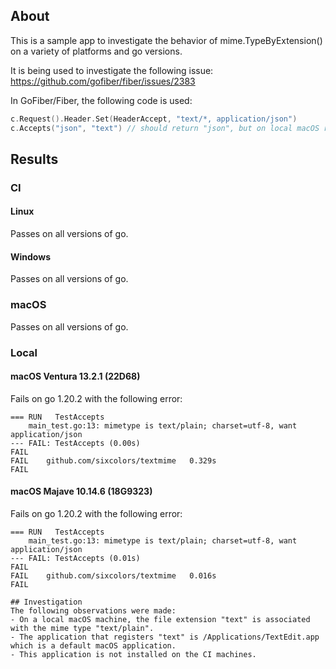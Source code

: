## About
This is a sample app to investigate the behavior of mime.TypeByExtension() on a variety of platforms and go versions.

It is being used to investigate the following issue:
https://github.com/gofiber/fiber/issues/2383

In GoFiber/Fiber, the following code is used:
```go
c.Request().Header.Set(HeaderAccept, "text/*, application/json")
c.Accepts("json", "text") // should return "json", but on local macOS returns "text"
```

## Results

### CI
#### Linux
Passes on all versions of go.

#### Windows
Passes on all versions of go.

### macOS
Passes on all versions of go.

### Local

#### macOS Ventura 13.2.1 (22D68)
Fails on go 1.20.2 with the following error:
```
=== RUN   TestAccepts
    main_test.go:13: mimetype is text/plain; charset=utf-8, want application/json
--- FAIL: TestAccepts (0.00s)
FAIL
FAIL    github.com/sixcolors/textmime   0.329s
FAIL
```
#### macOS Majave 10.14.6 (18G9323)
Fails on go 1.20.2 with the following error:
```
=== RUN   TestAccepts
    main_test.go:13: mimetype is text/plain; charset=utf-8, want application/json
--- FAIL: TestAccepts (0.01s)
FAIL
FAIL    github.com/sixcolors/textmime   0.016s
FAIL

## Investigation
The following observations were made:
- On a local macOS machine, the file extension "text" is associated with the mime type "text/plain".
- The application that registers "text" is /Applications/TextEdit.app which is a default macOS application.
- This application is not installed on the CI machines.